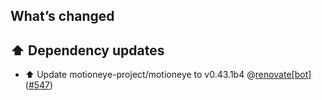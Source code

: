 ## What’s changed

## ⬆️ Dependency updates

- ⬆️ Update motioneye-project/motioneye to v0.43.1b4 @[renovate[bot]](https://github.com/apps/renovate) ([#547](https://github.com/hassio-addons/addon-motioneye/pull/547))
